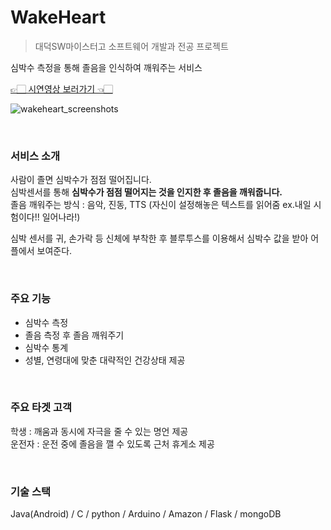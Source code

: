 # WakeHeart
> 대덕SW마이스터고 소프트웨어 개발과 전공 프로젝트

심박수 측정을 통해 졸음을 인식하여 깨워주는 서비스

[👉🏻 시연영상 보러가기 👈🏻](https://drive.google.com/file/d/1GRBwnSdbQtbi5lGtTRst19w-krlqV91Q/view?usp=sharing)

![wakeheart_screenshots](https://user-images.githubusercontent.com/23738063/45262421-2facbb00-b451-11e8-84cf-56819d13bdfb.png)

</br>

### 서비스 소개
사람이 졸면 심박수가 점점 떨어집니다.    
심박센서를 통해 **심박수가 점점 떨어지는 것을 인지한 후 졸음을 깨워줍니다.**    
졸음 깨워주는 방식 : 음악, 진동, TTS (자신이 설정해놓은 텍스트를 읽어줌 ex.내일 시험이다!! 일어나라!)     


심박 센서를 귀, 손가락 등 신체에 부착한 후 블루투스를 이용해서 심박수 값을 받아 어플에서 보여준다.  

</br>

### 주요 기능
- 심박수 측정
- 졸음 측정 후 졸음 깨워주기
- 심박수 통계
- 성별, 연령대에 맞춘 대략적인 건강상태 제공 

</br>

### 주요 타겟 고객
학생 : 깨움과 동시에 자극을 줄 수 있는 명언 제공    
운전자 : 운전 중에 졸음을 깰 수 있도록 근처 휴게소 제공

</br>

### 기술 스택
Java(Android) / C / python / Arduino / Amazon / Flask / mongoDB
